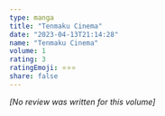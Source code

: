 ```yaml
---
type: manga
title: "Tenmaku Cinema"
date: "2023-04-13T21:14:28"
name: "Tenmaku Cinema"
volume: 1
rating: 3
ratingEmoji: ⭐️⭐️⭐️
share: false
---
```


*[No review was written for this volume]*
